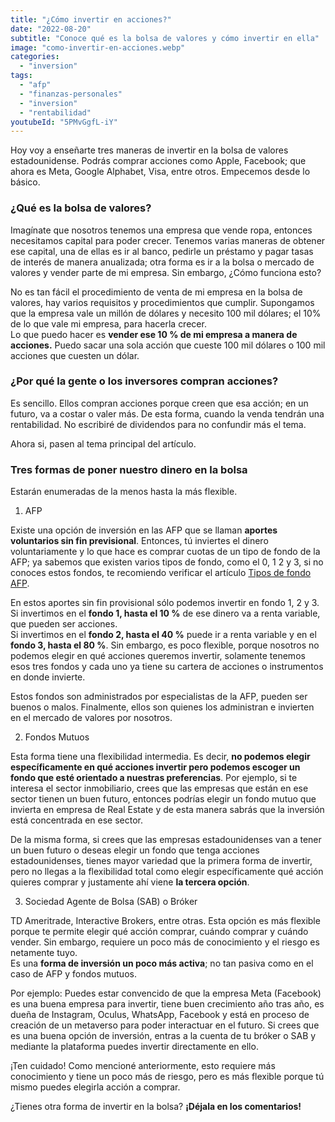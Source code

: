 ```yaml
---
title: "¿Cómo invertir en acciones?"
date: "2022-08-20"
subtitle: "Conoce qué es la bolsa de valores y cómo invertir en ella"
image: "como-invertir-en-acciones.webp"
categories: 
  - "inversion"
tags: 
  - "afp"
  - "finanzas-personales"
  - "inversion"
  - "rentabilidad"
youtubeId: "5PMvGgfL-iY"
---
```


Hoy voy a enseñarte tres maneras de invertir en la bolsa de valores estadounidense. Podrás comprar acciones como Apple, Facebook; que ahora es Meta, Google Alphabet, Visa, entre otros. Empecemos desde lo básico.

### ¿Qué es la bolsa de valores?

Imagínate que nosotros tenemos una empresa que vende ropa, entonces necesitamos capital para poder crecer. Tenemos varias maneras de obtener ese capital, una de ellas es ir al banco, pedirle un préstamo y pagar tasas de interés de manera anualizada; otra forma es ir a la bolsa o mercado de valores y vender parte de mi empresa. Sin embargo, ¿Cómo funciona esto?  
  
No es tan fácil el procedimiento de venta de mi empresa en la bolsa de valores, hay varios requisitos y procedimientos que cumplir. Supongamos que la empresa vale un millón de dólares y necesito 100 mil dólares; el 10% de lo que vale mi empresa, para hacerla crecer.  
Lo que puedo hacer es **vender ese 10 % de mi empresa a manera de acciones.** Puedo sacar una sola acción que cueste 100 mil dólares o 100 mil acciones que cuesten un dólar.  

### ¿Por qué la gente o los inversores compran acciones?

Es sencillo. Ellos compran acciones porque creen que esa acción; en un futuro, va a costar o valer más. De esta forma, cuando la venda tendrán una rentabilidad. No escribiré de dividendos para no confundir más el tema.

Ahora si, pasen al tema principal del artículo.

### Tres formas de poner nuestro dinero en la bolsa

Estarán enumeradas de la menos hasta la más flexible.

1. AFP

Existe una opción de inversión en las AFP que se llaman **aportes voluntarios sin fin previsional**. Entonces, tú inviertes el dinero voluntariamente y lo que hace es comprar cuotas de un tipo de fondo de la AFP; ya sabemos que existen varios tipos de fondo, como el 0, 1 2 y 3, si no conoces estos fondos, te recomiendo verificar el artículo [Tipos de fondo AFP](https://pasionporlasfinanzas.tvalverde.tech/posts/tipos-de-fondos-afp/).  
  
En estos aportes sin fin provisional sólo podemos invertir en fondo 1, 2 y 3. Si invertimos en el **fondo 1, hasta el 10 %** de ese dinero va a renta variable, que pueden ser acciones.  
Si invertimos en el **fondo 2, hasta el 40 %** puede ir a renta variable y en el **fondo 3, hasta el 80 %**. Sin embargo, es poco flexible, porque nosotros no podemos elegir en qué acciones queremos invertir, solamente tenemos esos tres fondos y cada uno ya tiene su cartera de acciones o instrumentos en donde invierte.  
  
Estos fondos son administrados por especialistas de la AFP, pueden ser buenos o malos. Finalmente, ellos son quienes los administran e invierten en el mercado de valores por nosotros.

2. Fondos Mutuos

Esta forma tiene una flexibilidad intermedia. Es decir, **no podemos elegir específicamente en qué acciones invertir pero podemos escoger un fondo que esté orientado a nuestras preferencias**. Por ejemplo, si te interesa el sector inmobiliario, crees que las empresas que están en ese sector tienen un buen futuro, entonces podrías elegir un fondo mutuo que invierta en empresa de Real Estate y de esta manera sabrás que la inversión está concentrada en ese sector.  
  
De la misma forma, si crees que las empresas estadounidenses van a tener un buen futuro o deseas elegir un fondo que tenga acciones estadounidenses, tienes mayor variedad que la primera forma de invertir, pero no llegas a la flexibilidad total como elegir específicamente qué acción quieres comprar y justamente ahí viene **la tercera opción**.

3. Sociedad Agente de Bolsa (SAB) o Bróker

TD Ameritrade, Interactive Brokers, entre otras. Esta opción es más flexible porque te permite elegir qué acción comprar, cuándo comprar y cuándo vender. Sin embargo, requiere un poco más de conocimiento y el riesgo es netamente tuyo.  
Es una **forma de inversión un poco más activa**; no tan pasiva como en el caso de AFP y fondos mutuos.  
  
Por ejemplo: Puedes estar convencido de que la empresa Meta (Facebook) es una buena empresa para invertir, tiene buen crecimiento año tras año, es dueña de Instagram, Oculus, WhatsApp, Facebook y está en proceso de creación de un metaverso para poder interactuar en el futuro. Si crees que es una buena opción de inversión, entras a la cuenta de tu bróker o SAB y mediante la plataforma puedes invertir directamente en ello.  
  
¡Ten cuidado! Como mencioné anteriormente, esto requiere más conocimiento y tiene un poco más de riesgo, pero es más flexible porque tú mismo puedes elegirla acción a comprar.

¿Tienes otra forma de invertir en la bolsa? **¡Déjala en los comentarios!**
